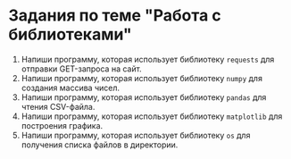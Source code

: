 # Задания по теме "Работа с библиотеками"

1. Напиши программу, которая использует библиотеку `requests` для отправки GET-запроса на сайт.
2. Напиши программу, которая использует библиотеку `numpy` для создания массива чисел.
3. Напиши программу, которая использует библиотеку `pandas` для чтения CSV-файла.
4. Напиши программу, которая использует библиотеку `matplotlib` для построения графика.
5. Напиши программу, которая использует библиотеку `os` для получения списка файлов в директории.